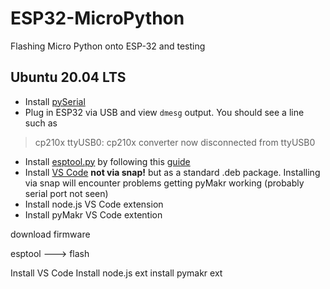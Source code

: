 # ESP32-MicroPython
Flashing Micro Python onto ESP-32 and testing

## Ubuntu 20.04 LTS
 - Install [pySerial](https://pyserial.readthedocs.io/en/latest/pyserial.html)
 - Plug in ESP32 via USB and view `dmesg` output. You should see a line such as 
 > cp210x ttyUSB0: cp210x converter now disconnected from ttyUSB0

 - Install [esptool.py](https://github.com/espressif/esptool) by following this [guide](https://randomnerdtutorials.com/flashing-micropython-firmware-esptool-py-esp32-esp8266/)
 - Install [VS Code](https://code.visualstudio.com/download) **not via snap!** but as a standard .deb package. Installing via snap will encounter problems getting pyMakr working (probably serial port not seen)
 - Install node.js VS Code extension
 - Install pyMakr VS Code extention

download firmware

esptool ---> flash

Install VS Code
Install node.js ext
install pymakr ext


